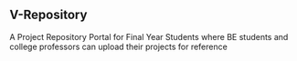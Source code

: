 ## V-Repository
A Project Repository Portal for Final Year Students where BE students and college professors can upload their projects for reference 
